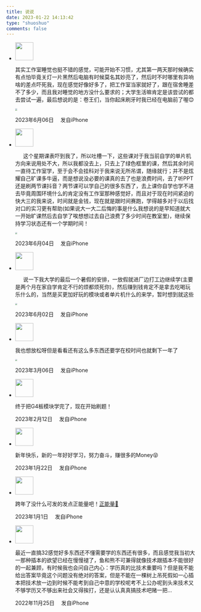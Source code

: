 ```yaml
---
title: 说说
date: 2023-01-22 14:13:42
type: "shuoshuo"
comments: false
---
```


<link rel="stylesheet" href="https://image-1309791158.cos.ap-guangzhou.myqcloud.com/butterfly/css/shuoshuo.css"
    media="all" onload="this.media='all'">
<link href="https://cdn.bootcdn.net/ajax/libs/font-awesome/4.7.0/css/font-awesome.min.css" rel="stylesheet" media="all" onload="this.media='all'">    

<div id="primary" class="content-area">
    <main id="main" class="site-main" role="main">
        <div id="shuoshuo_content">
            <ul class="cbp_tmtimeline">
                <li> 
                    <span class="shuoshuo_author_img">
                    <img src="https://image-1309791158.cos.ap-guangzhou.myqcloud.com/butterfly/blog_other/93801118587.webp"
                            class="avatar avatar-48 zhuan" width="48" height="48">
                    </span>
                    <div class="cbp_tmlabel">
                        <p></p>
                        <p>其实工作室睡觉也挺不错的感觉，可能开始不习惯，尤其第一两天那时候确实有点怕毕竟关灯一片黑然后电脑有时候莫名其妙亮了，然后时不时哪里有异响啥的差点吓死我，现在感觉好像好多了，把工作室当家就好了，跟在宿舍睡差不了多少，而且我对睡觉的地方没什么要求的；大学生活嘛肯定是该尝试的都去尝试一遍，最后想说的是：卷王们，当你起床刷牙时我已经在电脑前了喔&#128522;</p>
                        <img src="https://image-1309791158.cos.ap-guangzhou.myqcloud.com/其他/QQ截图20230606235048.webp" alt=" " style="zoom:33%;" />
                        <p></p>
                        <p class="shuoshuo_time"><i class="fa fa-clock-o"></i>
                            <span id="masked">2023年6月06日</span>&emsp;<i class="fas fa-mobile-alt"></i> <span id="masked">发自iPhone</span>
                        </p>
                    </div>
                </li>            
                <li> 
                    <span class="shuoshuo_author_img">
                    <img src="https://image-1309791158.cos.ap-guangzhou.myqcloud.com/butterfly/blog_other/93801118587.webp"
                            class="avatar avatar-48 zhuan" width="48" height="48">
                    </span>
                    <div class="cbp_tmlabel">
                        <p></p>
                        <p>&ensp;&ensp;&ensp;这个星期课表吓到我了，所以吐槽一下，这些课对于我当前自学的单片机方向来说用处不大，所以我都没去上，只去上了绿色框里的课，然后其余时间一直待工作室学，至于会不会挂科对于我来说无所吊谓，随缘就行；并不是炫耀自己旷课多牛逼，而是想说没必要的课真的去了也是浪费时间，去了听PPT还是刷两节课抖音？两节课可以学自己的很多东西了，去上课你自学也学不进去毕竟周围环境什么的肯定没有工作室那种感觉好，而且对于现在时间紧迫的快大三的我来说，时间就是金钱，现在就是跟时间赛跑，学得越多对于以后找对口的实习更有帮助(如果说大一大二后悔的事是什么我想说的是早知道就大一开始旷课然后去自学了唉想想过去自己浪费了多少时间在教室里)，继续保持学习状态还有一个学期时间！</p>
                        <img src="https://image-1309791158.cos.ap-guangzhou.myqcloud.com/其他/QQ截图20230606225301.webp" alt=" " style="zoom:33%;" />
                        <p></p>
                        <p class="shuoshuo_time"><i class="fa fa-clock-o"></i>
                            <span id="masked">2023年6月04日</span>&emsp;<i class="fas fa-mobile-alt"></i> <span id="masked">发自iPhone</span>
                        </p>
                    </div>
                </li>             
                <li> 
                    <span class="shuoshuo_author_img">
                    <img src="https://image-1309791158.cos.ap-guangzhou.myqcloud.com/butterfly/blog_other/93801118587.webp"
                            class="avatar avatar-48 zhuan" width="48" height="48">
                    </span>
                    <div class="cbp_tmlabel">
                        <p></p>
                        <p>&ensp;&ensp;&ensp;说一下我大学的最后一个暑假的安排，一放假就进厂边打工边继续学(主要是两个月在家自学肯定不行的烦都烦死你)，然后赚到钱肯定不是拿去吃喝玩乐什么的，当然是买更加好玩的模块或者单片机什么的来学，暂时想到就这些</p>
                        <img src="https://image-1309791158.cos.ap-guangzhou.myqcloud.com/其他/QQ截图20230607001419.webp" alt=" " style="zoom:33%;" />
                        <p></p>
                        <p class="shuoshuo_time"><i class="fa fa-clock-o"></i>
                            <span id="masked">2023年6月02日</span>&emsp;<i class="fas fa-mobile-alt"></i> <span id="masked">发自iPhone</span>
                        </p>
                    </div>
                </li>                             
                <li>
                    <span class="shuoshuo_author_img">
                    <img src="https://image-1309791158.cos.ap-guangzhou.myqcloud.com/butterfly/blog_other/93801118587.webp"
                            class="avatar avatar-48 zhuan" width="48" height="48">
                    </span>
                    <div class="cbp_tmlabel">
                        <p></p>
                        <p>我也想放松呀但是看看还有这么多东西还要学在校时间也就剩下一年了</p>
                        <img src="https://image-1309791158.cos.ap-guangzhou.myqcloud.com/其他/微信图片_20230306094034.webp" alt=" " style="zoom:33%;" />
                        <p></p>
                        <p class="shuoshuo_time"><i class="fa fa-clock-o"></i>
                            <span id="masked">2023年3月06日</span>&emsp;<i class="fas fa-mobile-alt"></i> <span id="masked">发自iPhone</span>
                        </p>
                    </div>
                </li>             
                <li> 
                    <span class="shuoshuo_author_img">
                    <img src="https://image-1309791158.cos.ap-guangzhou.myqcloud.com/butterfly/blog_other/93801118587.webp"
                            class="avatar avatar-48 zhuan" width="48" height="48">
                    </span>
                    <div class="cbp_tmlabel">
                        <p></p>
                        <p>终于把G4板模块学完了，现在开始刷题！</p>
                        <p></p>
                        <p class="shuoshuo_time"><i class="fa fa-clock-o"></i>
                            <span id="masked">2023年2月12日</span>&emsp;<i class="fas fa-mobile-alt"></i> <span id="masked">发自iPhone</span>
                        </p>
                    </div>
                </li>            
                <li> 
                    <span class="shuoshuo_author_img">
                    <img src="https://image-1309791158.cos.ap-guangzhou.myqcloud.com/butterfly/blog_other/93801118587.webp"
                            class="avatar avatar-48 zhuan" width="48" height="48">
                    </span>
                    <div class="cbp_tmlabel">
                        <p></p>
                        <p>新年快乐，新的一年好好学习，努力奋斗，赚很多的Money😝</p>
                        <p></p>
                        <p class="shuoshuo_time"><i class="fa fa-clock-o"></i>
                            <span id="masked">2023年1月22日</span>&emsp;<i class="fas fa-mobile-alt"></i> <span id="masked">发自iPhone</span>
                        </p>
                    </div>
                </li>
                <li> 
                    <span class="shuoshuo_author_img">
                    <img src="https://image-1309791158.cos.ap-guangzhou.myqcloud.com/butterfly/blog_other/93801118587.webp"
                            class="avatar avatar-48 zhuan" width="48" height="48">
                    </span>
                    <div class="cbp_tmlabel">
                        <p></p>
                        <p>跨年了没什么可发的发点正能量吧！<a href="https://vr.justeasy.cn/view/v16n32829131g693-1666886257.html" target="_blank">正能量🔞</a></p>
                        <p></p>
                        <p class="shuoshuo_time"><i class="fa fa-clock-o"></i>
                            <span id="masked">2023年1月1日</span>&emsp;<i class="fas fa-mobile-alt"></i> <span id="masked">发自iPhone</span>
                        </p>
                    </div>
                </li>
                <li> 
                    <span class="shuoshuo_author_img">
                    <img src="https://image-1309791158.cos.ap-guangzhou.myqcloud.com/butterfly/blog_other/93801118587.webp"
                            class="avatar avatar-48 zhuan" width="48" height="48">
                    </span>
                    <div class="cbp_tmlabel">
                        <p></p>
                        <p>最近一直搞32感觉好多东西还不懂需要学的东西还有很多，而且感觉我当初大一那种插本的欲望已经在慢慢褪了，鱼和熊不可兼得就像技术跟插本不能很好的一起兼顾，有时候我也会问自己内心：学历真的比技术重要吗？但是我不能给出答案毕竟这个问题没有绝对的答案，但是不能在一棵树上吊死假如一心插本把技术放一边到时候不能考到自己中意的学校呢考不上公办呢到头来技术又不够学历又不够出来社会又得挨打，还是认认真真搞技术吧赌一把...</p>
                        <p></p>
                        <p class="shuoshuo_time"><i class="fa fa-clock-o"></i>
                            <span id="masked">2022年11月25日</span>&emsp;<i class="fas fa-mobile-alt"></i> <span id="masked">发自iPhone</span>
                        </p>
                    </div>
                </li>                
            </ul>
        </div>
</div>
<script type="text/javascript">
    (function () {
        var oldClass = "";
        var Obj = "";
        $(".cbp_tmtimeline li").hover(function () {
            Obj = $(this).children(".shuoshuo_author_img");
            Obj = Obj.children("img");
            oldClass = Obj.attr("class");
            var newClass = oldClass + " zhuan";
            Obj.attr("class", newClass);
        }, function () {
            Obj.attr("class", oldClass);
        })
    })
</script>

